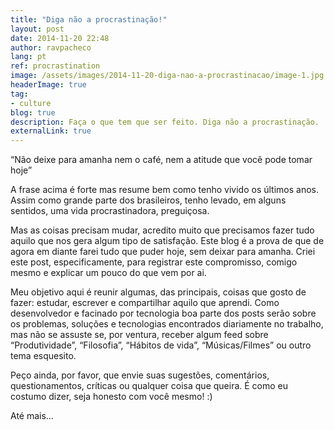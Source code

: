 ```yaml
---
title: "Diga não a procrastinação!"
layout: post
date: 2014-11-20 22:48
author: ravpacheco
lang: pt
ref: procrastination
image: /assets/images/2014-11-20-diga-nao-a-procrastinacao/image-1.jpg
headerImage: true
tag:
- culture
blog: true
description: Faça o que tem que ser feito. Diga não a procrastinação.
externalLink: true
---
```


<span class="evidence">“Não deixe para amanha nem o café, nem a atitude que você pode tomar hoje”</span>

A frase acima é forte mas resume bem como tenho vivido os últimos anos. Assim como grande parte dos brasileiros, tenho levado, em alguns sentidos, uma vida procrastinadora, preguiçosa.

Mas as coisas precisam mudar, acredito muito que precisamos fazer tudo aquilo que nos gera algum tipo de satisfação.
Este blog é a prova de que de agora em diante farei tudo que puder hoje, sem deixar para amanha.
Criei este post, especificamente, para registrar este compromisso, comigo mesmo e explicar um pouco do que vem por ai.

Meu objetivo aqui é reunir algumas, das principais, coisas que gosto de fazer: estudar, escrever e compartilhar aquilo que aprendi.
Como desenvolvedor e facinado por tecnologia boa parte dos posts serão sobre os problemas, soluções e tecnologias encontrados diariamente no trabalho, mas não se assuste se, por ventura, receber algum feed sobre “Produtividade”, “Filosofia”, “Hábitos de vida”, “Músicas/Filmes” ou outro tema esquesito.

Peço ainda, por favor, que envie suas sugestões, comentários, questionamentos, críticas ou qualquer coisa que queira.
É como eu costumo dizer, seja honesto com você mesmo! :)

Até mais…